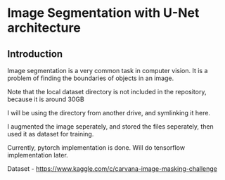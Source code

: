 # Image Segmentation with U-Net architecture

## Introduction

Image segmentation is a very common task in computer vision. It is a problem of finding the boundaries of objects in an image.

Note that the local dataset directory is not included in the repository, because it is around 30GB

I will be using the directory from another drive, and symlinking it here.

I augmented the image seperately, and stored the files seperately, then used it as dataset for training.

Currently, pytorch implementation is done. Will do tensorflow implementation later.

Dataset - https://www.kaggle.com/c/carvana-image-masking-challenge
